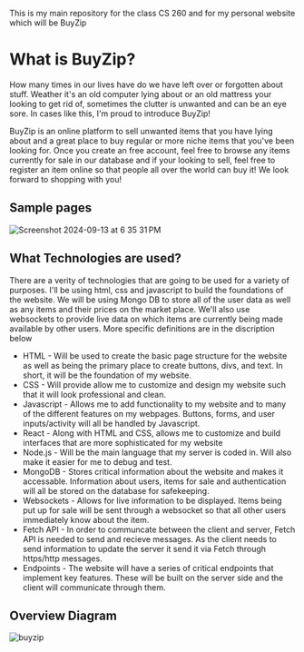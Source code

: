 This is my main repository for the class CS 260 and for my personal website which will be BuyZip

# What is BuyZip?
How many times in our lives have do we have left over or forgotten about stuff. Weather it's an old computer lying about or an old mattress your looking to get rid of, sometimes the clutter is unwanted and can be an eye sore. In cases like this, I'm proud to introduce BuyZip!

BuyZip is an online platform to sell unwanted items that you have lying about and a great place to buy regular or more niche items that you've been looking for. Once you create an free account, feel free to browse any items currently for sale in our database and if your looking to sell, feel free to register an item online so that people all over the world can buy it! We look forward to shopping with you! 

## Sample pages 

![Screenshot 2024-09-13 at 6 35 31 PM](https://github.com/user-attachments/assets/969c8c33-93a1-4497-b736-0b80d1318a53)



## What Technologies are used?
There are a verity of technologies that are going to be used for a variety of purposes. I'll be using html, css and javascript to build the foundations of the website. We will be using Mongo DB to store all of the user data as well as any items and their prices on the market place. We'll also use websockets to provide live data on which items are currently being made available by other users. More specific definitions are in the discription below
- HTML - Will be used to create the basic page structure for the website as well as being the primary place to create buttons, divs, and text. In short, it will be the foundation of my website.
- CSS - Will provide allow me to customize and design my website such that it will look professional and clean.
- Javascript - Allows me to add functionality to my website and to many of the different features on my webpages. Buttons, forms, and user inputs/activity will all be handled by Javascript.
- React - Along with HTML and CSS, allows me to customize and build interfaces that are more sophisticated for my website
- Node.js - Will be the main language that my server is coded in. Will also make it easier for me to debug and test. 
- MongoDB - Stores critical information about the website and makes it accessable. Information about users, items for sale and authentication will all be stored on the database for safekeeping.
- Websockets - Allows for live information to be displayed. Items being put up for sale will be sent through a websocket so that all other users immediately know about the item.
- Fetch API - In order to communcate between the client and server, Fetch API is needed to send and recieve messages. As the client needs to send information to update the server it send it via Fetch through https/http messages.
- Endpoints - The website will have a series of critical endpoints that implement key features. These will be built on the server side and the client will communicate through them.


## Overview Diagram

![buyzip](https://github.com/user-attachments/assets/38b16065-97a3-491c-94b0-f44ee961e583)
